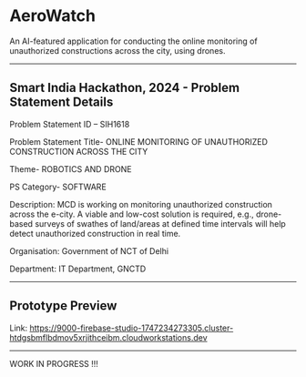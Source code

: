 # AeroWatch

An AI-featured application for conducting the online monitoring of unauthorized constructions across the city, using drones.

---

## Smart India Hackathon, 2024 - Problem Statement Details

Problem Statement ID – SIH1618

Problem Statement Title- ONLINE MONITORING OF UNAUTHORIZED CONSTRUCTION ACROSS THE CITY

Theme- ROBOTICS AND DRONE

PS Category- SOFTWARE

Description: MCD is working on monitoring unauthorized construction across the e-city. A viable and low-cost solution is required, e.g., drone-based surveys of swathes of land/areas at defined time intervals will help detect unauthorized construction in real time.

Organisation: Government of NCT of Delhi

Department: IT Department, GNCTD

---

## Prototype Preview

Link: https://9000-firebase-studio-1747234273305.cluster-htdgsbmflbdmov5xrjithceibm.cloudworkstations.dev

---

WORK IN PROGRESS !!!
